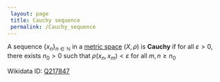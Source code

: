 ```yaml
---
 layout: page
 title: Cauchy sequence
 permalink: /Cauchy_sequence
---
```


A sequence $\{x_n\}_{n\in\mathbb N}$ in a [metric space](https://defsmath.github.io/DefsMath/metric_space) $(X,\rho)$ is **Cauchy** if for all $\varepsilon > 0$, there exists $n_0 > 0$ such that $\rho(x_n, x_m) < \varepsilon$ for all $m,n \geq n_0$

Wikidata ID: [Q217847](https://www.wikidata.org/wiki/Q217847)